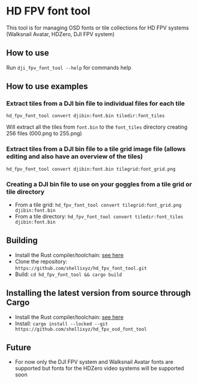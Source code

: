# HD FPV font tool

This tool is for managing OSD fonts or tile collections for HD FPV systems (Walksnail Avatar, HDZero, DJI FPV system)

## How to use

Run `dji_fpv_font_tool --help` for commands help

## How to use examples

### Extract tiles from a DJI bin file to individual files for each tile

`hd_fpv_font_tool convert djibin:font.bin tiledir:font_tiles`

Will extract all the tiles from `font.bin` to the `font_tiles` directory creating 256 files (000.png to 255.png)

### Extract tiles from a DJI bin file to a tile grid image file (allows editing and also have an overview of the tiles)

`hd_fpv_font_tool convert djibin:font.bin tilegrid:font_grid.png`

### Creating a DJI bin file to use on your goggles from a tile grid or tile directory

* From a tile grid: `hd_fpv_font_tool convert tilegrid:font_grid.png djibin:font.bin`
* From a tile directory: `hd_fpv_font_tool convert tiledir:font_tiles djibin:font.bin`

## Building

* Install the Rust compiler/toolchain: [see here](https://www.rust-lang.org/tools/install)
* Clone the repository: `https://github.com/shellixyz/hd_fpv_font_tool.git`
* Build: `cd hd_fpv_font_tool && cargo build`

## Installing the latest version from source through Cargo

* Install the Rust compiler/toolchain: [see here](https://www.rust-lang.org/tools/install)
* Install: `cargo install --locked --git https://github.com/shellixyz/hd_fpv_osd_font_tool`

## Future

* For now only the DJI FPV system and Walksnail Avatar fonts are supported but fonts for the HDZero video systems will be supported soon